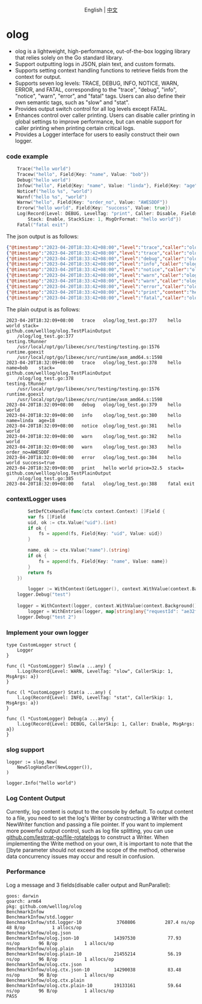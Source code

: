 <p align="center">
    <br> English | <a href="README-CN.md">中文</a>
</p>

# olog
* olog is a lightweight, high-performance, out-of-the-box logging library that relies solely on the Go standard library.
* Support outputting logs in JSON, plain text, and custom formats.
* Supports setting context handling functions to retrieve fields from the context for output.
* Supports seven log levels: TRACE, DEBUG, INFO, NOTICE, WARN, ERROR, and FATAL, corresponding to the "trace", "debug", "info", "notice", "warn", "error", and "fatal" tags. Users can also define their own semantic tags, such as "slow" and "stat".
* Provides output switch control for all log levels except FATAL.
* Enhances control over caller printing. Users can disable caller printing in global settings to improve performance, but can enable support for caller printing when printing certain critical logs.
* Provides a Logger interface for users to easily construct their own logger.

### code example
```go
    Trace("hello world")
    Tracew("hello", Field{Key: "name", Value: "bob"})
    Debug("hello world")
    Infow("hello", Field{Key: "name", Value: "linda"}, Field{Key: "age", Value: 18})
    Noticef("hello %s", "world")
    Warnf("hello %s", "world")
    Warnw("hello", Field{Key: "order_no", Value: "AWESDDF"})
    Errorw("hello world", Field{Key: "success", Value: true})
    Log(Record{Level: DEBUG, LevelTag: "print", Caller: Disable, Fields: []Field{{Key: "price", Value: 32.5}},
        Stack: Enable, StackSize: 1, MsgOrFormat: "hello world"})
    Fatal("fatal exit")
```
The json output is as follows:
```json
{"@timestamp":"2023-04-20T18:33:42+08:00","level":"trace","caller":"olog/log_test.go:377","content":"hello world","stack":"\ngithub.com/welllog/olog.TestPlainOutput\n\t/olog/log_test.go:377\ntesting.tRunner\n\t/usr/local/opt/go/libexec/src/testing/testing.go:1576\nruntime.goexit\n\t/usr/local/opt/go/libexec/src/runtime/asm_amd64.s:1598"}
{"@timestamp":"2023-04-20T18:33:42+08:00","level":"trace","caller":"olog/log_test.go:378","content":"hello","name":"bob","stack":"\ngithub.com/welllog/olog.TestPlainOutput\n\t/olog/log_test.go:378\ntesting.tRunner\n\t/usr/local/opt/go/libexec/src/testing/testing.go:1576\nruntime.goexit\n\t/usr/local/opt/go/libexec/src/runtime/asm_amd64.s:1598"}
{"@timestamp":"2023-04-20T18:33:42+08:00","level":"debug","caller":"olog/log_test.go:379","content":"hello world"}
{"@timestamp":"2023-04-20T18:33:42+08:00","level":"info","caller":"olog/log_test.go:380","content":"hello","name":"linda","age":18}
{"@timestamp":"2023-04-20T18:33:42+08:00","level":"notice","caller":"olog/log_test.go:381","content":"hello world"}
{"@timestamp":"2023-04-20T18:33:42+08:00","level":"warn","caller":"olog/log_test.go:382","content":"hello world"}
{"@timestamp":"2023-04-20T18:33:42+08:00","level":"warn","caller":"olog/log_test.go:383","content":"hello","order_no":"AWESDDF"}
{"@timestamp":"2023-04-20T18:33:42+08:00","level":"error","caller":"olog/log_test.go:384","content":"hello world","success":true}
{"@timestamp":"2023-04-20T18:33:42+08:00","level":"print","content":"hello world","price":32.5,"stack":"\ngithub.com/welllog/olog.TestPlainOutput\n\t/olog/log_test.go:385"}
{"@timestamp":"2023-04-20T18:33:42+08:00","level":"fatal","caller":"olog/log_test.go:388","content":"fatal exit"}
```
The plain output is as follows:
```
2023-04-20T18:32:09+08:00	trace	olog/log_test.go:377	hello world	stack=
github.com/welllog/olog.TestPlainOutput
	/olog/log_test.go:377
testing.tRunner
	/usr/local/opt/go/libexec/src/testing/testing.go:1576
runtime.goexit
	/usr/local/opt/go/libexec/src/runtime/asm_amd64.s:1598
2023-04-20T18:32:09+08:00	trace	olog/log_test.go:378	hello	name=bob	stack=
github.com/welllog/olog.TestPlainOutput
	/olog/log_test.go:378
testing.tRunner
	/usr/local/opt/go/libexec/src/testing/testing.go:1576
runtime.goexit
	/usr/local/opt/go/libexec/src/runtime/asm_amd64.s:1598
2023-04-20T18:32:09+08:00	debug	olog/log_test.go:379	hello world
2023-04-20T18:32:09+08:00	info	olog/log_test.go:380	hello	name=linda	age=18
2023-04-20T18:32:09+08:00	notice	olog/log_test.go:381	hello world
2023-04-20T18:32:09+08:00	warn	olog/log_test.go:382	hello world
2023-04-20T18:32:09+08:00	warn	olog/log_test.go:383	hello	order_no=AWESDDF
2023-04-20T18:32:09+08:00	error	olog/log_test.go:384	hello world	success=true
2023-04-20T18:32:09+08:00	print	hello world	price=32.5	stack=
github.com/welllog/olog.TestPlainOutput
	/olog/log_test.go:385
2023-04-20T18:32:09+08:00	fatal	olog/log_test.go:388	fatal exit
```

### contextLogger uses
```go
        SetDefCtxHandle(func(ctx context.Context) []Field {
		var fs []Field
		uid, ok := ctx.Value("uid").(int)
		if ok {
			fs = append(fs, Field{Key: "uid", Value: uid})
		}

		name, ok := ctx.Value("name").(string)
		if ok {
			fs = append(fs, Field{Key: "name", Value: name})
		}
		return fs
	})

        logger := WithContext(GetLogger(), context.WithValue(context.Background(), "uid", 3))
	logger.Debug("test")
	
	logger = WithContext(logger, context.WithValue(context.Background(), "name", "bob"))
        logger = WithEntries(logger, map[string]any{"requestId": "ae32fec"})
	logger.Debug("test 2")
```

### Implement your own logger
```
type CustomLogger struct {
	Logger
}

func (l *CustomLogger) Slow(a ...any) {
    l.Log(Record{Level: WARN, LevelTag: "slow", CallerSkip: 1, MsgArgs: a})
}

func (l *CustomLogger) Stat(a ...any) {
    l.Log(Record{Level: INFO, LevelTag: "stat", CallerSkip: 1, MsgArgs: a})
}

func (l *CustomLogger) Debug(a ...any) {
    l.Log(Record{Level: DEBUG, CallerSkip: 1, Caller: Enable, MsgArgs: a})
}
```

### slog support
```
logger := slog.New(
    NewSlogHandler(NewLogger()),
)

logger.Info("hello world")
```

### Log Content Output
Currently, log content is output to the console by default. 
To output content to a file, you need to set the log's Writer by constructing a Writer with the NewWriter function and passing a file pointer.
If you want to implement more powerful output control, such as log file splitting, you can use [github.com/lestrrat-go/file-rotatelogs](https://github.com/lestrrat-go/file-rotatelogs) to construct a Writer.
When implementing the Write method on your own, it is important to note that the []byte parameter should not exceed the scope of the method, otherwise data concurrency issues may occur and result in confusion.

### Performance
Log a message and 3 fields(disable caller output and RunParallel):
```
goos: darwin
goarch: arm64
pkg: github.com/welllog/olog
BenchmarkInfow
BenchmarkInfow/std.logger
BenchmarkInfow/std.logger-10         	 3760806	       287.4 ns/op	      48 B/op	       1 allocs/op
BenchmarkInfow/olog.json
BenchmarkInfow/olog.json-10          	14397530	        77.93 ns/op	      96 B/op	       1 allocs/op
BenchmarkInfow/olog.plain
BenchmarkInfow/olog.plain-10         	21455214	        56.19 ns/op	      96 B/op	       1 allocs/op
BenchmarkInfow/olog.ctx.json
BenchmarkInfow/olog.ctx.json-10      	14290038	        83.48 ns/op	      96 B/op	       1 allocs/op
BenchmarkInfow/olog.ctx.plain
BenchmarkInfow/olog.ctx.plain-10     	19133161	        59.64 ns/op	      96 B/op	       1 allocs/op
PASS
```